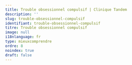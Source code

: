 ```yaml
---
title: Trouble obsessionnel compulsif | Clinique Tandem
description: ''
slug: trouble-obsessionnel-compulsif
identifiant: trouble-obsessionnel-compulsif
titre: Trouble obsessionnel compulsif
image: null
i18nlanguage: fr
type: mieuxcomprendre
ordre: 8
noindex: true
draft: false
---
```



